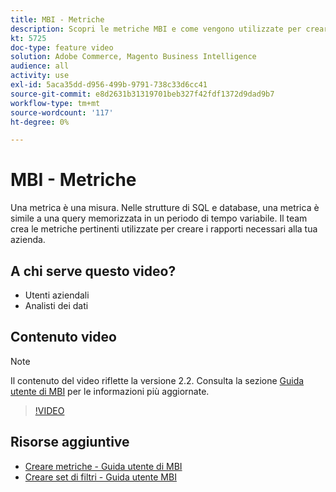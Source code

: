 ```yaml
---
title: MBI - Metriche
description: Scopri le metriche MBI e come vengono utilizzate per creare rapporti.
kt: 5725
doc-type: feature video
solution: Adobe Commerce, Magento Business Intelligence
audience: all
activity: use
exl-id: 5aca35dd-d956-499b-9791-738c33d6cc41
source-git-commit: e8d2631b31319701beb327f42fdf1372d9dad9b7
workflow-type: tm+mt
source-wordcount: '117'
ht-degree: 0%

---
```


# MBI - Metriche

Una metrica è una misura. Nelle strutture di SQL e database, una metrica è simile a una query memorizzata in un periodo di tempo variabile. Il team crea le metriche pertinenti utilizzate per creare i rapporti necessari alla tua azienda.

## A chi serve questo video?

- Utenti aziendali
- Analisti dei dati

## Contenuto video

>[!NOTE]
>
>Il contenuto del video riflette la versione 2.2. Consulta la sezione [Guida utente di MBI](https://experienceleague.adobe.com/docs/commerce-business-intelligence/mbi/guide-overview.html) per le informazioni più aggiornate.

>[!VIDEO](https://video.tv.adobe.com/v/35980?quality=12&learn=on)

## Risorse aggiuntive

- [Creare metriche - Guida utente di MBI](https://experienceleague.adobe.com/docs/commerce-business-intelligence/mbi/build/reports/ess-manage-data-metrics.html)
- [Creare set di filtri - Guida utente MBI](https://experienceleague.adobe.com/docs/commerce-business-intelligence/mbi/build/reports/ess-manage-data-filters.html)
